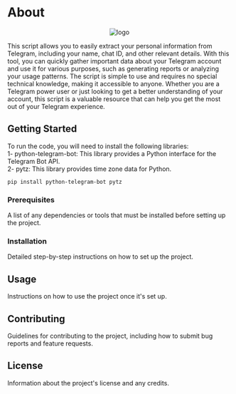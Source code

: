 # About

<p align="center">
<a target="_blank"><img src = "https://user-images.githubusercontent.com/72268356/210165331-ad6ca236-6282-41e6-8d9a-fa9e15b0e6f1.jpg" alt="logo"></a>
   </p>

This script allows you to easily extract your personal information from Telegram, including your name, chat ID, and other relevant details. With this tool, you can quickly gather important data about your Telegram account and use it for various purposes, such as generating reports or analyzing your usage patterns. The script is simple to use and requires no special technical knowledge, making it accessible to anyone. Whether you are a Telegram power user or just looking to get a better understanding of your account, this script is a valuable resource that can help you get the most out of your Telegram experience.


## Getting Started

To run the code, you will need to install the following libraries:<br />
    1- python-telegram-bot: This library provides a Python interface for the Telegram Bot API.<br />
    2- pytz: This library provides time zone data for Python.<br />

```
pip install python-telegram-bot pytz
```


### Prerequisites

A list of any dependencies or tools that must be installed before setting up the project.

### Installation

Detailed step-by-step instructions on how to set up the project.

## Usage

Instructions on how to use the project once it's set up.

## Contributing

Guidelines for contributing to the project, including how to submit bug reports and feature requests.

## License

Information about the project's license and any credits.
